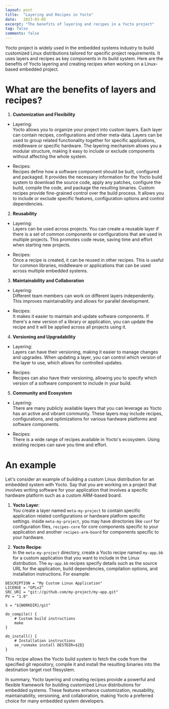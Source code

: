 ```yaml
---
layout: post
title:  "Layering and Recipes in Yocto"
date:   2023-03-05
excerpt: "The benefits of layering and recipes in a Yocto project"
tag: false
comments: false
---
```


Yocto project is widely used in the embedded systems industry to build customized Linux distributions tailored for specific project requirements. It uses layers and recipes as key components in its build system. Here are the benefits of Yocto layering and creating recipes when working on a Linux-based embedded project.

# What are the benefits of layers and recipes?

1. **Customization and Flexibility**
- Layering:  
Yocto allows you to organize your project into custom layers. Each layer can contain recipes, configurations and other meta-data. Layers can be used to group related functionality together for specific applications, middleware or specific hardware. The layering mechanism allows you a modular structure, making it easy to include or exclude components without affecting the whole system. 

- Recipes:  
Recipes define how a software component should be built, configured and packaged. It provides the necessary information for the Yocto build system to download the source code, apply any patches, configure the build, compile the code, and package the resulting binaries.
Custom recipes provide fine-grained control over the build process. It allows you to include or exclude specific features, configuration options and control dependencies.

2. **Reusability**
- Layering:  
Layers can be used across projects. You can create a reusable layer if there is a set of common components or configurations that are used in multiple projects. This promotes code reuse, saving time and effort when starting new projects.

- Recipes:  
Once a recipe is created, it can be reused in other recipes. This is useful for common libraries, middleware or applications that can be used across multiple embedded systems.

3. **Maintainability and Collaboration**
- Layering:  
Different team members can work on different layers independently. This improves maintainability and allows for parallel development.

- Recipes:  
It makes it easier to maintain and update software components. If there's a new version of a library or application, you can update the recipe and it will be applied across all projects using it. 

4. **Versioning and Upgradability**
- Layering:  
Layers can have their versioning, making it easier to manage changes and upgrades. When updating a layer, you can control which version of the layer to use, which allows for controlled updates.

- Recipes:  
Recipes can also have their versioning, allowing you to specify which version of a software component to include in your build. 

5. **Community and Ecosystem**
- Layering:  
There are many publicly available layers that you can leverage as Yocto has an active and vibrant community. These layers may include recipes, configurations, and optimizations for various hardware platforms and software components.

- Recipes:  
There is a wide range of recipes available in Yocto's ecosystem. Using existing recipes can save you time and effort.

# An example

Let's consider an example of building a custom Linux distribution for an embedded system with Yocto. Say that you are working on a project that involves writing software for your application that involves a specific hardware platform such as a custom ARM-based board. 

1. **Yocto Layer**:  
You create a layer named `meta-my-project` to contain specific application related configurations or hardware platform specific settings. 
inside `meta-my-project`, you may have directories like `conf` for configuration files, `recipes-core` for core components specific to your application and another `recipes-arm-board` for components specific to your hardware.

2. **Yocto Recipe**:  
In the `meta-my-project` directory, create a Yocto recipe named `my-app.bb` for a custom application that you want to include in the Linux distribution.
The `my-app.bb` recipes specify details such as the source URL for the application, build dependencies, compilation options, and installation instructions. For example:

```
DESCRIPTION = "My Custom Linux Application"
LICENSE = "GPLv2"
SRC_URI = "git://github.com/my-project/my-app.git"
PV = "1.0"

S = "${WORKDIR}/git"

do_compile() {
    # Custom build instructions
    make
}

do_install() {
    # Installation instructions
    oe_runmake install DESTDIR=${D}
}
```

This recipe allows the Yocto build system to fetch the code from the specified git repository, compile it and install the resulting binaries into the destination target root filesystem. 

In summary, Yocto layering and creating recipes provide a powerful and flexible framework for building customized Linux distributions for embedded systems. These features enhance customization, reusability, maintainability, versioning, and collaboration, making Yocto a preferred choice for many embedded system developers.
